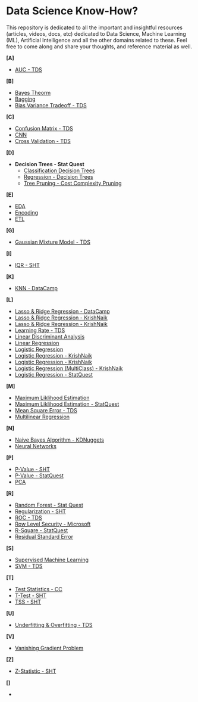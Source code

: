 # Data Science Know-How?
This repository is dedicated to all the important and insightful resources (articles, videos, docs, etc) dedicated to Data Science, Machine Learning (ML), Artificial Intelligence and all the other domains related to these. Feel free to come along and share your thoughts, and reference material as well.

**[A]**
  - [AUC - TDS](https://towardsdatascience.com/understanding-auc-roc-curve-68b2303cc9c5)

**[B]**
  - [Bayes Theorm]()
  - [Bagging](https://tinyurl.com/2p9fsjnm)
  - [Bias Variance Tradeoff - TDS](https://towardsdatascience.com/understanding-the-bias-variance-tradeoff-165e6942b229)

**[C]**
  - [Confusion Matrix - TDS](https://towardsdatascience.com/understanding-confusion-matrix-a9ad42dcfd62)
  - [CNN]()
  - [Cross Validation - TDS](https://towardsdatascience.com/what-is-cross-validation-60c01f9d9e75)

**[D]**
  - **Decision Trees - Stat Quest**
    - [Classification Decision Trees](https://www.youtube.com/watch?v=_L39rN6gz7Y)
    - [Regression - Decision Trees](https://www.youtube.com/watch?v=g9c66TUylZ4)
    - [Tree Pruning - Cost Complexity Pruning](https://www.youtube.com/watch?v=D0efHEJsfHo)

**[E]**
  - [EDA]()
  - [Encoding]()
  - [ETL]()

**[G]**
  - [Gaussian Mixture Model - TDS](https://towardsdatascience.com/gaussian-mixture-models-explained-6986aaf5a95)

**[I]**
  - [IQR - SHT](https://www.statisticshowto.com/probability-and-statistics/interquartile-range/)

**[K]**
  - [KNN - DataCamp](https://www.datacamp.com/tutorial/k-nearest-neighbor-classification-scikit-learn)

**[L]**
  - [Lasso & Ridge Regression - DataCamp](https://www.datacamp.com/tutorial/tutorial-lasso-ridge-regression)
  - [Lasso & Ridge Regression - KrishNaik](https://www.youtube.com/watch?v=9lRv01HDU0s)
  - [Lasso & Ridge Regression - KrishNaik](https://www.youtube.com/watch?v=vaQxdBEcBzU)
  - [Learning Rate - TDS](https://towardsdatascience.com/understanding-learning-rates-and-how-it-improves-performance-in-deep-learning-d0d4059c1c10)
  - [Linear Discriminant Analysis](https://towardsdatascience.com/linear-discriminant-analysis-explained-f88be6c1e00b)
  - [Linear Regression](https://www.youtube.com/watch?v=zD-zN6VkX-A&list=PLJDUkOtqDm6UeH59-jG31Cma-abXLNse_&index=2)
  - [Logistic Regression](https://www.datacamp.com/tutorial/logistic-regression-R)
  - [Logistic Regression - KrishNaik](https://www.youtube.com/watch?v=L_xBe7MbPwk)
  - [Logistic Regression - KrishNaik](https://www.youtube.com/watch?v=uFfsSgQgerw)
  - [Logistic Regression (MultiClass) - KrishNaik](https://www.youtube.com/watch?v=V8fS0T_ktn4)
  - [Logistic Regression - StatQuest](https://www.youtube.com/watch?v=yIYKR4sgzI8&list=PLblh5JKOoLUKxzEP5HA2d-Li7IJkHfXSe)
  
**[M]**
  - [Maximum Liklihood Estimation](https://bit.ly/3JFHxGt)
  - [Maximum Liklihood Estimation - StatQuest](https://www.youtube.com/watch?v=BfKanl1aSG0&list=PLblh5JKOoLUKxzEP5HA2d-Li7IJkHfXSe&index=3)
  - [Mean Square Error - TDS](https://bit.ly/3wSjYmj)
  - [Multilinear Regression]()

**[N]**
  - [Naive Bayes Algorithm - KDNuggets](https://www.kdnuggets.com/2020/06/naive-bayes-algorithm-everything.html)
  - [Neural Networks]()

**[P]**
  - [P-Value - SHT](https://www.statisticshowto.com/probability-and-statistics/statistics-definitions/p-value/)
  - [P-Value - StatQuest](https://www.youtube.com/watch?v=vemZtEM63GY)
  - [PCA]()

**[R]**
  - [Random Forest - Stat Quest]()
  - [Regularization - SHT](https://www.statisticshowto.com/regularization/)
  - [ROC -  TDS](https://towardsdatascience.com/understanding-auc-roc-curve-68b2303cc9c5)
  - [Row Level Security - Microsoft](https://learn.microsoft.com/en-us/power-bi/enterprise/service-admin-rls)
  - [R-Square - StatQuest](https://www.youtube.com/watch?v=xxFYro8QuXA&list=PLblh5JKOoLUKxzEP5HA2d-Li7IJkHfXSe&index=5)
  - [Residual Standard Error]()

**[S]**
  - [Supervised Machine Learning]()
  - [SVM - TDS](https://towardsdatascience.com/support-vector-machine-introduction-to-machine-learning-algorithms-934a444fca47)

**[T]**
  - [Test Statistics - CC](https://www.youtube.com/watch?v=QZ7kgmhdIwA)
  - [T-Test - SHT](https://www.statisticshowto.com/probability-and-statistics/t-test/)
  - [TSS - SHT](https://www.statisticshowto.com/residual-sum-squares/)

**[U]**
  - [Underfitting & Overfitting - TDS](https://towardsdatascience.com/overfitting-and-underfitting-principles-ea8964d9c45c)

**[V]**
  - [Vanishing Gradient Problem]()

**[Z]**
  - [Z-Statistic - SHT](https://www.statisticshowto.com/probability-and-statistics/z-score/)


**[]**
  - []()
